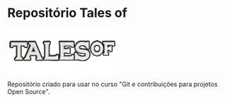 # Repositório Tales of

![](talesof.png)

Repositório criado para usar no curso "Git e contribuições para projetos Open Source".
